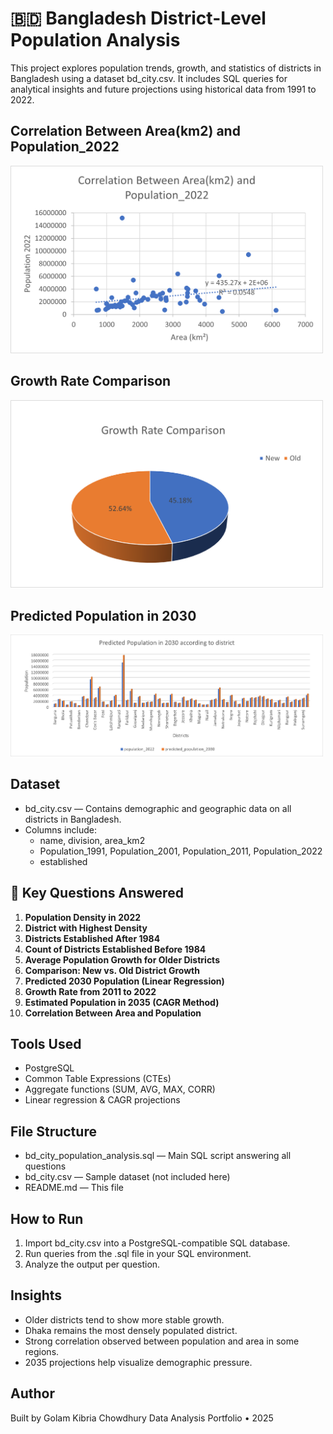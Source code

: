 # 🇧🇩 Bangladesh District-Level Population Analysis

This project explores population trends, growth, and statistics of districts in Bangladesh using a dataset bd_city.csv. It includes SQL queries for analytical insights and future projections using historical data from 1991 to 2022.

## Correlation Between Area(km2) and Population_2022
<img src="Images/Correlation Between Area(km2) and Population_2022.png" width="500"/>

## Growth Rate Comparison
<img src="Images/Growth Rate Comparison.png" width="500"/>

## Predicted Population in 2030
<img src="Images/Predicted Population in 2035.png" width="500"/>



## Dataset

- bd_city.csv — Contains demographic and geographic data on all districts in Bangladesh.
- Columns include:
  - name, division, area_km2
  - Population_1991, Population_2001, Population_2011, Population_2022
  - established

## 🧠 Key Questions Answered

1. **Population Density in 2022**  
2. **District with Highest Density**
3. **Districts Established After 1984**
4. **Count of Districts Established Before 1984**
5. **Average Population Growth for Older Districts**
6. **Comparison: New vs. Old District Growth**
7. **Predicted 2030 Population (Linear Regression)**
8. **Growth Rate from 2011 to 2022**
9. **Estimated Population in 2035 (CAGR Method)**
10. **Correlation Between Area and Population**

## Tools Used

- PostgreSQL
- Common Table Expressions (CTEs)
- Aggregate functions (SUM, AVG, MAX, CORR)
- Linear regression & CAGR projections

## File Structure

- bd_city_population_analysis.sql — Main SQL script answering all questions
- bd_city.csv — Sample dataset (not included here)
- README.md — This file

## How to Run

1. Import bd_city.csv into a PostgreSQL-compatible SQL database.
2. Run queries from the .sql file in your SQL environment.
3. Analyze the output per question.

## Insights

- Older districts tend to show more stable growth.
- Dhaka remains the most densely populated district.
- Strong correlation observed between population and area in some regions.
- 2035 projections help visualize demographic pressure.

## Author

Built by Golam Kibria Chowdhury 
Data Analysis Portfolio • 2025  
